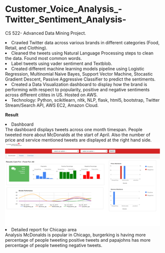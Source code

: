 # Customer_Voice_Analysis_-Twitter_Sentiment_Analysis-
CS 522- Advanced Data Mining Project.
<li>Crawled Twitter data across various brands in different categories (Food, Retail, and Clothing).
<li>Cleaned the tweets using Natural Language Processing steps to clean the data. Found most common words.
<li>Label tweets using vader sentiment and Textblob.
<li>Created different machine learning models pipeline using Logistic Regression, Multinomial Naive Bayes, Support Vector Machine, Stocastic
Gradient Descent, Passive Aggressive Classifier to predict the sentiments.
<li>Created a Data Visualization dashboard to display how the brand is performing with respect to popularity, positive and negative sentiments across different citites in US. Hosted on AWS.
<li> Technology:  Python, scikitlearn, nltk, NLP, flask, html5, bootstrap, Twitter Stream/Search API, AWS EC2, Amazon Cloud.
  
 <b>Result</b>
 <li>Dashboard <br>
  The dashboard displays tweets across one month timespan. People tweeted more about McDonalds at the start of April. Also the number of price and service mentioned tweets are displayed at the right hand side. 
  <img src="images/dashboard.png" />
<li> Detailed report for Chicago area<br>
 Analysis
McDonalds is popular in Chicago, burgerking is having more percentage of people tweeting positive tweets and papajohns has more percentage of people tweeting negative tweets.
  <img src="images/FOOD_Chicago.JPG>
